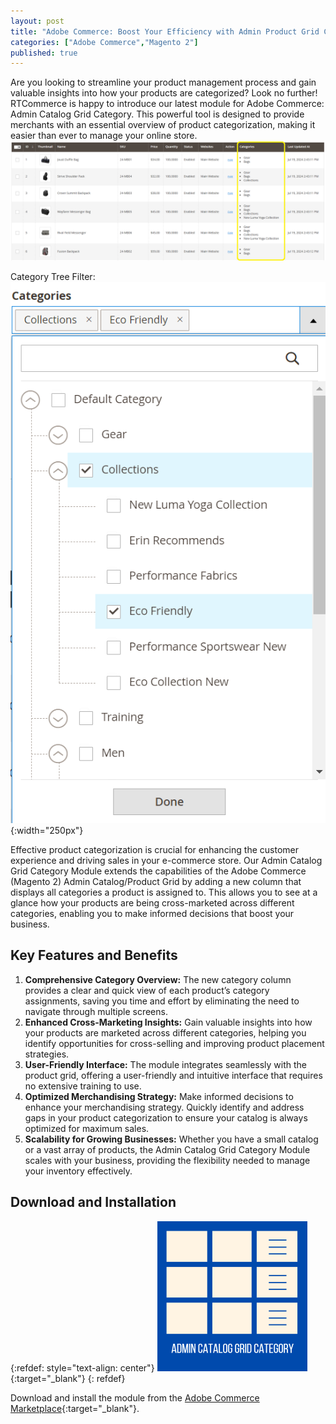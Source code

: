 ```yaml
---
layout: post
title: "Adobe Commerce: Boost Your Efficiency with Admin Product Grid Category & Filter"
categories: ["Adobe Commerce","Magento 2"]
published: true
---
```

Are you looking to streamline your product management process and gain valuable insights into how your products are categorized? Look no further! RTCommerce is happy to introduce our latest module for Adobe Commerce: Admin Catalog Grid Category. This powerful tool is designed to provide merchants with an essential overview of product categorization, making it easier than ever to manage your online store.
![alt text](/images/admin-catalog-grid-category/screenshot.png)

Category Tree Filter:
![alt text](/images/admin-catalog-grid-category/screenshot_filter.png){:width="250px"}

Effective product categorization is crucial for enhancing the customer experience and driving sales in your e-commerce store. Our Admin Catalog Grid Category Module extends the capabilities of the Adobe Commerce (Magento 2) Admin Catalog/Product Grid by adding a new column that displays all categories a product is assigned to. This allows you to see at a glance how your products are being cross-marketed across different categories, enabling you to make informed decisions that boost your business.

## Key Features and Benefits

1. **Comprehensive Category Overview:** The new category column provides a clear and quick view of each product’s category assignments, saving you time and effort by eliminating the need to navigate through multiple screens.
2. **Enhanced Cross-Marketing Insights:** Gain valuable insights into how your products are marketed across different categories, helping you identify opportunities for cross-selling and improving product placement strategies.
3. **User-Friendly Interface:** The module integrates seamlessly with the product grid, offering a user-friendly and intuitive interface that requires no extensive training to use.
4. **Optimized Merchandising Strategy:** Make informed decisions to enhance your merchandising strategy. Quickly identify and address gaps in your product categorization to ensure your catalog is always optimized for maximum sales.
5. **Scalability for Growing Businesses:** Whether you have a small catalog or a vast array of products, the Admin Catalog Grid Category Module scales with your business, providing the flexibility needed to manage your inventory effectively.

## Download and Installation
{:refdef: style="text-align: center"}
[![RTCommerce admin catalog grid category](/images/admin-catalog-grid-category/icon.png)](https://commercemarketplace.adobe.com/rtcommerce-admin-catalog-grid-category.html){:target="_blank"}
{: refdef}

Download and install the module from the [Adobe Commerce Marketplace](https://commercemarketplace.adobe.com/rtcommerce-admin-catalog-grid-category.html){:target="_blank"}.
